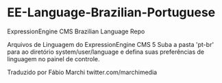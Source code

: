 # EE-Language-Brazilian-Portuguese
ExpressionEngine CMS Brazilian Language Repo

Arquivos de Linguagem do ExpressionEngine CMS 5
Suba a pasta 'pt-br' para ao diretório system/user/language e defina suas preferências de linguagem no painel de controle.

Traduzido por Fábio Marchi twitter.com/marchimedia
